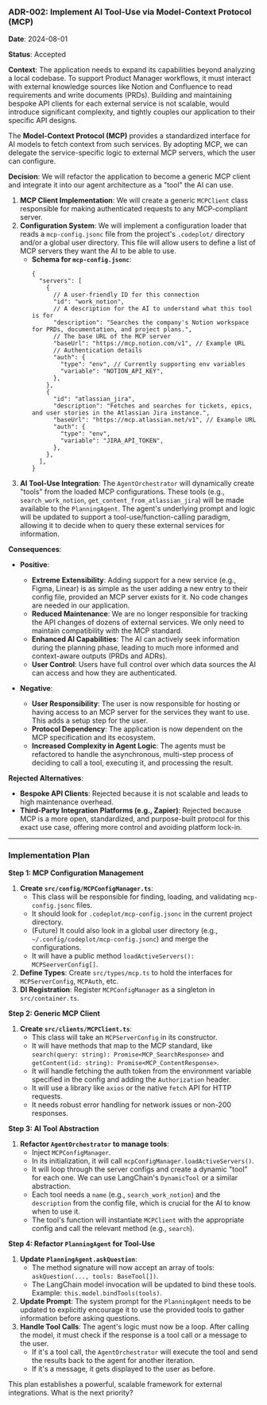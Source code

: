 ### **ADR-002: Implement AI Tool-Use via Model-Context Protocol (MCP)**

**Date**: 2024-08-01

**Status**: Accepted

**Context**:
The application needs to expand its capabilities beyond analyzing a local codebase. To support Product Manager workflows, it must interact with external knowledge sources like Notion and Confluence to read requirements and write documents (PRDs). Building and maintaining bespoke API clients for each external service is not scalable, would introduce significant complexity, and tightly couples our application to their specific API designs.

The **Model-Context Protocol (MCP)** provides a standardized interface for AI models to fetch context from such services. By adopting MCP, we can delegate the service-specific logic to external MCP servers, which the user can configure.

**Decision**:
We will refactor the application to become a generic MCP client and integrate it into our agent architecture as a "tool" the AI can use.

1.  **MCP Client Implementation**: We will create a generic `MCPClient` class responsible for making authenticated requests to any MCP-compliant server.
2.  **Configuration System**: We will implement a configuration loader that reads a `mcp-config.jsonc` file from the project's `.codeplot/` directory and/or a global user directory. This file will allow users to define a list of MCP servers they want the AI to be able to use.
    - **Schema for `mcp-config.jsonc`**:
      ```jsonc
      {
        "servers": [
          {
            // A user-friendly ID for this connection
            "id": "work_notion",
            // A description for the AI to understand what this tool is for
            "description": "Searches the company's Notion workspace for PRDs, documentation, and project plans.",
            // The base URL of the MCP server
            "baseUrl": "https://mcp.notion.com/v1", // Example URL
            // Authentication details
            "auth": {
              "type": "env", // Currently supporting env variables
              "variable": "NOTION_API_KEY",
            },
          },
          {
            "id": "atlassian_jira",
            "description": "Fetches and searches for tickets, epics, and user stories in the Atlassian Jira instance.",
            "baseUrl": "https://mcp.atlassian.net/v1", // Example URL
            "auth": {
              "type": "env",
              "variable": "JIRA_API_TOKEN",
            },
          },
        ],
      }
      ```
3.  **AI Tool-Use Integration**: The `AgentOrchestrator` will dynamically create "tools" from the loaded MCP configurations. These tools (e.g., `search_work_notion`, `get_content_from_atlassian_jira`) will be made available to the `PlanningAgent`. The agent's underlying prompt and logic will be updated to support a tool-use/function-calling paradigm, allowing it to decide when to query these external services for information.

**Consequences**:

- **Positive**:
  - **Extreme Extensibility**: Adding support for a new service (e.g., Figma, Linear) is as simple as the user adding a new entry to their config file, provided an MCP server exists for it. No code changes are needed in our application.
  - **Reduced Maintenance**: We are no longer responsible for tracking the API changes of dozens of external services. We only need to maintain compatibility with the MCP standard.
  - **Enhanced AI Capabilities**: The AI can actively seek information during the planning phase, leading to much more informed and context-aware outputs (PRDs and ADRs).
  - **User Control**: Users have full control over which data sources the AI can access and how they are authenticated.

- **Negative**:
  - **User Responsibility**: The user is now responsible for hosting or having access to an MCP server for the services they want to use. This adds a setup step for the user.
  - **Protocol Dependency**: The application is now dependent on the MCP specification and its ecosystem.
  - **Increased Complexity in Agent Logic**: The agents must be refactored to handle the asynchronous, multi-step process of deciding to call a tool, executing it, and processing the result.

**Rejected Alternatives**:

- **Bespoke API Clients**: Rejected because it is not scalable and leads to high maintenance overhead.
- **Third-Party Integration Platforms (e.g., Zapier)**: Rejected because MCP is a more open, standardized, and purpose-built protocol for this exact use case, offering more control and avoiding platform lock-in.

---

### **Implementation Plan**

**Step 1: MCP Configuration Management**

1.  **Create `src/config/MCPConfigManager.ts`**:
    - This class will be responsible for finding, loading, and validating `mcp-config.jsonc` files.
    - It should look for `.codeplot/mcp-config.jsonc` in the current project directory.
    - (Future) It could also look in a global user directory (e.g., `~/.config/codeplot/mcp-config.jsonc`) and merge the configurations.
    - It will have a public method `loadActiveServers(): MCPSeerverConfig[]`.
2.  **Define Types**: Create `src/types/mcp.ts` to hold the interfaces for `MCPServerConfig`, `MCPAuth`, etc.
3.  **DI Registration**: Register `MCPConfigManager` as a singleton in `src/container.ts`.

**Step 2: Generic MCP Client**

1.  **Create `src/clients/MCPClient.ts`**:
    - This class will take an `MCPServerConfig` in its constructor.
    - It will have methods that map to the MCP standard, like `search(query: string): Promise<MCP_SearchResponse>` and `getContent(id: string): Promise<MCP_ContentResponse>`.
    - It will handle fetching the auth token from the environment variable specified in the config and adding the `Authorization` header.
    - It will use a library like `axios` or the native `fetch` API for HTTP requests.
    - It needs robust error handling for network issues or non-200 responses.

**Step 3: AI Tool Abstraction**

1.  **Refactor `AgentOrchestrator` to manage tools**:
    - Inject `MCPConfigManager`.
    - In its initialization, it will call `mcpConfigManager.loadActiveServers()`.
    - It will loop through the server configs and create a dynamic "tool" for each one. We can use LangChain's `DynamicTool` or a similar abstraction.
    - Each tool needs a `name` (e.g., `search_work_notion`) and the `description` from the config file, which is crucial for the AI to know when to use it.
    - The tool's function will instantiate `MCPClient` with the appropriate config and call the relevant method (e.g., `search`).

**Step 4: Refactor `PlanningAgent` for Tool-Use**

1.  **Update `PlanningAgent.askQuestion`**:
    - The method signature will now accept an array of tools: `askQuestion(..., tools: BaseTool[])`.
    - The LangChain model invocation will be updated to bind these tools. Example: `this.model.bindTools(tools)`.
2.  **Update Prompt**: The system prompt for the `PlanningAgent` needs to be updated to explicitly encourage it to use the provided tools to gather information before asking questions.
3.  **Handle Tool Calls**: The agent's logic must now be a loop. After calling the model, it must check if the response is a tool call or a message to the user.
    - If it's a tool call, the `AgentOrchestrator` will execute the tool and send the results back to the agent for another iteration.
    - If it's a message, it gets displayed to the user as before.

This plan establishes a powerful, scalable framework for external integrations. What is the next priority?
